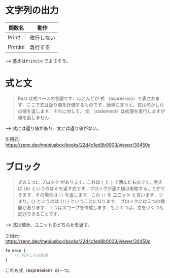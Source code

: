 # 文字列の出力

|  関数名  |  動作  |
| ---- | ---- |
|  Print!  |  改行しない  |
|  Println!  |  改行する  |

--> 基本は``Println!``でよさそう。

# 式と文

> Rust は式ベースの言語です．ほとんどが 式 （expression）で表されます．ここで式は返り値を評価するものです．簡単に言うと，式は何かしらの値を返します．それに対して， 文 （statement）は処理を実行しますが値を返しません．

--> 式には返り値があり、文には返り値がない。

引用元: https://zenn.dev/mebiusbox/books/22d4c1ed9b0003/viewer/30450c

# ブロック

> 式の１つに ブロック があります．これは ``{`` と ``}`` で囲んだものです．例えば ``{0}`` というのは ``0`` を返す式です．ブロックが返す値は省略することができます．その場合は ``()`` を返します．この ``()`` を **ユニット** と言います．つまり，``{}`` というのは ``{()}`` ということになります．
ブロックには２つの機能があります．１つはスコープを作成します．もう１つは，文をいくつも記述できることです．

--> 式は値か、ユニットのどちらかを返す。

引用元: https://zenn.dev/mebiusbox/books/22d4c1ed9b0003/viewer/30450c

```rs
fn main {
    // 何かしらの処理
}
```

これも式（expression）の一つ。
